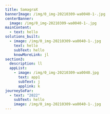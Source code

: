 ```yaml
---
title: SamagraX
bannerImage: /img/0_img-20210309-wa0040-1-.jpg
centerBanner:
  image: /img/0_img-20210309-wa0040-1-.jpg
mainContent:
  - text: hello
solutions_built:
  - image: /img/0_img-20210309-wa0040-1-.jpg
    text: hello
    subText: hello
    knowMoreLink: jl
section3:
  description: ll
  appList:
    - image: /img/0_img-20210309-wa0040.jpg
      text: app1
      subText: j
      applink: k
journeySoFar:
  - text: "2022"
    subText: hello
    image: /img/0_img-20210309-wa0040-1-.jpg
---
```


